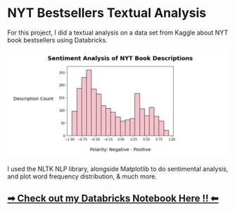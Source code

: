 # NYT Bestsellers Textual Analysis

For this project, I did a textual analysis on a data set from Kaggle about NYT book bestsellers using Databricks. 

![Sentiment Analysis](sentiment-analysis.png)

I used the NLTK NLP library, alongside Matplotlib to do sentimental analysis, and plot word frequency distribution, & much more.

## <a href= "https://databricks-prod-cloudfront.cloud.databricks.com/public/4027ec902e239c93eaaa8714f173bcfc/6685960649076912/983728187011459/7028871264462805/latest.html"> ➡ Check out my Databricks Notebook Here ‼ ⬅ </a>
